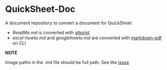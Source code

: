 # QuickSheet-Doc
A document repository to convert a document for QuickSheet

* *ReadMe.md* is converted with [gitprint](https://gitprint.com/)
* *excel-howto.md* and *googlehowto.md* are converted with [markdown-pdf](https://github.com/alanshaw/markdown-pdf) on CLI

**NOTE**

Image paths in the .md file should be full path. See the [issue](https://github.com/alanshaw/markdown-pdf/issues/11).
